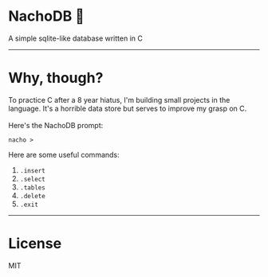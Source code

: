 # NachoDB 🧀
A simple sqlite-like database written in C

---

# Why, though?

To practice C after a 8 year hiatus, I'm building small projects in the language. It's a horrible data store but serves to improve my grasp on C. 
<br />
<br />
Here's the NachoDB prompt:

```
nacho > 
```

Here are some useful commands:

1. `.insert`
2. `.select`
3. `.tables`
4. `.delete`
5. `.exit`

---

# License

MIT